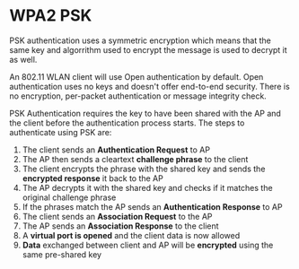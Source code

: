 # WPA2 PSK

PSK authentication uses a symmetric encryption which means that the same key and algorrithm used to encrypt the message is used to decrypt it as well.&#x20;

An 802.11 WLAN client will use Open authentication by default. Open authentication uses no keys and doesn't offer end-to-end security. There is no encryption, per-packet authentication or message integrity check.&#x20;

PSK Authentication requires the key to have been shared with the AP and the client before the authentication process starts. The steps to authenticate using PSK are:

1. The client sends an **Authentication Request** to AP
2. The AP then sends a cleartext **challenge phrase** to the client
3. The client encrypts the phrase with the shared key and sends the **encrypted response** it back to the AP
4. The AP decrypts it with the shared key and checks if it matches the original challenge phrase
5. If the phrases match the AP sends an **Authentication Response** to AP
6. The client sends an **Association Request** to the AP
7. The AP sends an **Association Response** to the client
8. A **virtual port is opened** and the client data is now allowed
9. **Data** exchanged between client and AP will be **encrypted** using the same pre-shared key
